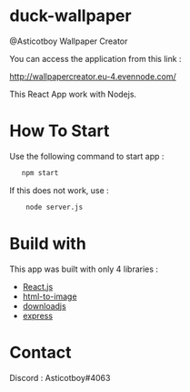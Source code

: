 # duck-wallpaper
@Asticotboy
Wallpaper Creator

You can access the application from this link :

http://wallpapercreator.eu-4.evennode.com/

This React App work with Nodejs. 

# How To Start

Use the following command to start app :

```sh
   npm start
```
If this does not work, use  :
```sh
    node server.js
```


# Build with

This app was built with only 4 libraries :

* [React.js](https://reactjs.org/)
* [html-to-image](https://www.npmjs.com/package/html-to-image)
* [downloadjs](https://www.npmjs.com/package/downloadjs)
* [express](https://expressjs.com/fr/)

# Contact

Discord : Asticotboy#4063
